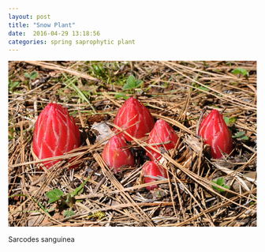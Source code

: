```yaml
---
layout: post
title: "Snow Plant"
date:  2016-04-29 13:18:56
categories: spring saprophytic plant
---
```


![Snow Plant](/images/sarcodes-sanguinea.png)

Sarcodes sanguinea

<!--more-->

